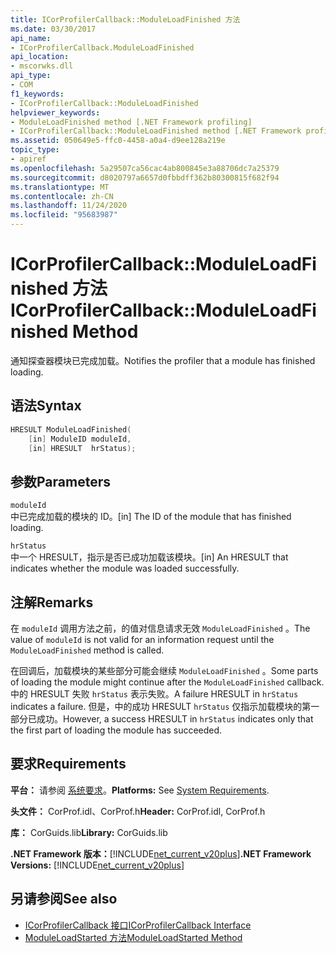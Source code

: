 ```yaml
---
title: ICorProfilerCallback::ModuleLoadFinished 方法
ms.date: 03/30/2017
api_name:
- ICorProfilerCallback.ModuleLoadFinished
api_location:
- mscorwks.dll
api_type:
- COM
f1_keywords:
- ICorProfilerCallback::ModuleLoadFinished
helpviewer_keywords:
- ModuleLoadFinished method [.NET Framework profiling]
- ICorProfilerCallback::ModuleLoadFinished method [.NET Framework profiling]
ms.assetid: 050649e5-ffc0-4458-a0a4-d9ee128a219e
topic_type:
- apiref
ms.openlocfilehash: 5a29507ca56cac4ab800845e3a88706dc7a25379
ms.sourcegitcommit: d8020797a6657d0fbbdff362b80300815f682f94
ms.translationtype: MT
ms.contentlocale: zh-CN
ms.lasthandoff: 11/24/2020
ms.locfileid: "95683987"
---
```

# <a name="icorprofilercallbackmoduleloadfinished-method"></a><span data-ttu-id="f8818-102">ICorProfilerCallback::ModuleLoadFinished 方法</span><span class="sxs-lookup"><span data-stu-id="f8818-102">ICorProfilerCallback::ModuleLoadFinished Method</span></span>

<span data-ttu-id="f8818-103">通知探查器模块已完成加载。</span><span class="sxs-lookup"><span data-stu-id="f8818-103">Notifies the profiler that a module has finished loading.</span></span>  
  
## <a name="syntax"></a><span data-ttu-id="f8818-104">语法</span><span class="sxs-lookup"><span data-stu-id="f8818-104">Syntax</span></span>  
  
```cpp  
HRESULT ModuleLoadFinished(  
    [in] ModuleID moduleId,  
    [in] HRESULT  hrStatus);  
```  
  
## <a name="parameters"></a><span data-ttu-id="f8818-105">参数</span><span class="sxs-lookup"><span data-stu-id="f8818-105">Parameters</span></span>  

 `moduleId`  
 <span data-ttu-id="f8818-106">中已完成加载的模块的 ID。</span><span class="sxs-lookup"><span data-stu-id="f8818-106">[in] The ID of the module that has finished loading.</span></span>  
  
 `hrStatus`  
 <span data-ttu-id="f8818-107">中一个 HRESULT，指示是否已成功加载该模块。</span><span class="sxs-lookup"><span data-stu-id="f8818-107">[in] An HRESULT that indicates whether the module was loaded successfully.</span></span>  
  
## <a name="remarks"></a><span data-ttu-id="f8818-108">注解</span><span class="sxs-lookup"><span data-stu-id="f8818-108">Remarks</span></span>  

 <span data-ttu-id="f8818-109">在 `moduleId` 调用方法之前，的值对信息请求无效 `ModuleLoadFinished` 。</span><span class="sxs-lookup"><span data-stu-id="f8818-109">The value of `moduleId` is not valid for an information request until the `ModuleLoadFinished` method is called.</span></span>  
  
 <span data-ttu-id="f8818-110">在回调后，加载模块的某些部分可能会继续 `ModuleLoadFinished` 。</span><span class="sxs-lookup"><span data-stu-id="f8818-110">Some parts of loading the module might continue after the `ModuleLoadFinished` callback.</span></span> <span data-ttu-id="f8818-111">中的 HRESULT 失败 `hrStatus` 表示失败。</span><span class="sxs-lookup"><span data-stu-id="f8818-111">A failure HRESULT in `hrStatus` indicates a failure.</span></span> <span data-ttu-id="f8818-112">但是，中的成功 HRESULT `hrStatus` 仅指示加载模块的第一部分已成功。</span><span class="sxs-lookup"><span data-stu-id="f8818-112">However, a success HRESULT in `hrStatus` indicates only that the first part of loading the module has succeeded.</span></span>  
  
## <a name="requirements"></a><span data-ttu-id="f8818-113">要求</span><span class="sxs-lookup"><span data-stu-id="f8818-113">Requirements</span></span>  

 <span data-ttu-id="f8818-114">**平台：** 请参阅 [系统要求](../../get-started/system-requirements.md)。</span><span class="sxs-lookup"><span data-stu-id="f8818-114">**Platforms:** See [System Requirements](../../get-started/system-requirements.md).</span></span>  
  
 <span data-ttu-id="f8818-115">**头文件：** CorProf.idl、CorProf.h</span><span class="sxs-lookup"><span data-stu-id="f8818-115">**Header:** CorProf.idl, CorProf.h</span></span>  
  
 <span data-ttu-id="f8818-116">**库：** CorGuids.lib</span><span class="sxs-lookup"><span data-stu-id="f8818-116">**Library:** CorGuids.lib</span></span>  
  
 <span data-ttu-id="f8818-117">**.NET Framework 版本：**[!INCLUDE[net_current_v20plus](../../../../includes/net-current-v20plus-md.md)]</span><span class="sxs-lookup"><span data-stu-id="f8818-117">**.NET Framework Versions:** [!INCLUDE[net_current_v20plus](../../../../includes/net-current-v20plus-md.md)]</span></span>  
  
## <a name="see-also"></a><span data-ttu-id="f8818-118">另请参阅</span><span class="sxs-lookup"><span data-stu-id="f8818-118">See also</span></span>

- [<span data-ttu-id="f8818-119">ICorProfilerCallback 接口</span><span class="sxs-lookup"><span data-stu-id="f8818-119">ICorProfilerCallback Interface</span></span>](icorprofilercallback-interface.md)
- [<span data-ttu-id="f8818-120">ModuleLoadStarted 方法</span><span class="sxs-lookup"><span data-stu-id="f8818-120">ModuleLoadStarted Method</span></span>](icorprofilercallback-moduleloadstarted-method.md)
